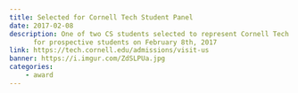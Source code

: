 ```yaml
---
title: Selected for Cornell Tech Student Panel
date: 2017-02-08
description: One of two CS students selected to represent Cornell Tech in an open panel
      for prospective students on February 8th, 2017
link: https://tech.cornell.edu/admissions/visit-us
banner: https://i.imgur.com/ZdSLPUa.jpg
categories:
    - award
---
```

